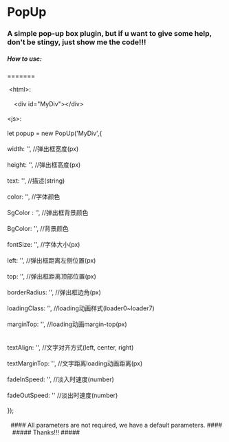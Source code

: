 # PopUp #

### A simple pop-up box plugin, but if u want to give some help, don't be stingy, just show me the code!!! ###

##### How to use: #####
=======

  \<html>: 
    <br><br>
    	\<div id="MyDiv">\</div>
    <br><br>
  \<js>:
    <br><br>
    let popup = new PopUp('MyDiv',{
    <br><br>
		width: '', //弹出框宽度(px)
    <br><br>
        	height: '', //弹出框高度(px)
    <br><br>
        	text: '', //描述(string)
    <br><br>
        	color: '', //字体颜色
    <br><br>
        	SgColor : '', //弹出框背景颜色
    <br><br>
        	BgColor: '', //背景颜色
    <br><br>
        	fontSize: '',	//字体大小(px)
    <br><br>
        	left: '', //弹出框距离左侧位置(px)
    <br><br>
        	top: '',	//弹出框距离顶部位置(px)
    <br><br>
        	borderRadius: '', //弹出框边角(px)
    <br><br>
        	loadingClass: '', //loading动画样式(loader0~loader7)
    <br><br>
        	marginTop: '', //loading动画margin-top(px)
    <br><br>	
        	textAlign: '', //文字对齐方式(left, center, right)
    <br><br>
        	textMarginTop: '', //文字距离loading动画距离(px)
    <br><br>
        	fadeInSpeed: '',	//淡入时速度(number)
    <br><br>
        	fadeOutSpeed: ''	//淡出时速度(number)
    <br><br>
    });
    <br><br>
    #### All parameters are not required, we have a default parameters. ####
    ##### Thanks!!! #####
